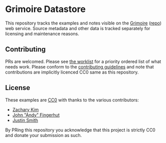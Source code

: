 # Grimoire Datastore

This repository tracks the examples and notes visible on the [Grimoire](http://conj.io) ([repo](https://github.com/clojure-grimoire/grimoire)) web service.
Source metadata and other data is tracked separately for licensing and maintenance reasons.

## Contributing

PRs are welcomed. Please see [the worklist](http://conj.io/worklist) for a priority ordered list of what needs work.
Please conform to the [contributing guidelines](http://conj.io/contributing) and note that contributions are implicitly licenced CC0 same as this repository.

## License

These examples are [CC0](https://creativecommons.org/publicdomain/zero/1.0/) with thanks to the various contributors:

 - [Zachary Kim](http://www.zacharykim.com/)
 - [John "Andy" Fingerhut](https://github.com/jafingerhut)
 - [Justin Smith](https://github.com/noisesmith/)

By PRing this repository you acknowledge that this project is strictly CC0 and donate your submission as such.
